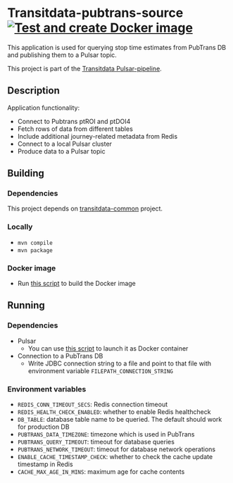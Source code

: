 # Transitdata-pubtrans-source [![Test and create Docker image](https://github.com/HSLdevcom/transitdata-pubtrans-source/actions/workflows/test-and-build.yml/badge.svg)](https://github.com/HSLdevcom/transitdata-pubtrans-source/actions/workflows/test-and-build.yml)

This application is used for querying stop time estimates from PubTrans DB and publishing them to a Pulsar topic.

This project is part of the [Transitdata Pulsar-pipeline](https://github.com/HSLdevcom/transitdata).

## Description

Application functionality:
- Connect to Pubtrans ptROI and ptDOI4
- Fetch rows of data from different tables
- Include additional journey-related metadata from Redis
- Connect to a local Pulsar cluster
- Produce data to a Pulsar topic

## Building

### Dependencies

This project depends on [transitdata-common](https://github.com/HSLdevcom/transitdata-common) project.

### Locally

- `mvn compile`
- `mvn package`

### Docker image

- Run [this script](build-image.sh) to build the Docker image

## Running

### Dependencies

* Pulsar
  * You can use [this script](https://github.com/HSLdevcom/transitdata/blob/master/bin/pulsar/pulsar-up.sh) to launch it as Docker container
* Connection to a PubTrans DB
  * Write JDBC connection string to a file and point to that file with environment variable `FILEPATH_CONNECTION_STRING`

### Environment variables

* `REDIS_CONN_TIMEOUT_SECS`: Redis connection timeout
* `REDIS_HEALTH_CHECK_ENABLED`: whether to enable Redis healthcheck
* `DB_TABLE`: database table name to be queried. The default should work for production DB
* `PUBTRANS_DATA_TIMEZONE`: timezone which is used in PubTrans
* `PUBTRANS_QUERY_TIMEOUT`: timeout for database queries
* `PUBTRANS_NETWORK_TIMEOUT`: timeout for database network operations
* `ENABLE_CACHE_TIMESTAMP_CHECK`: whether to check the cache update timestamp in Redis
* `CACHE_MAX_AGE_IN_MINS`: maximum age for cache contents
